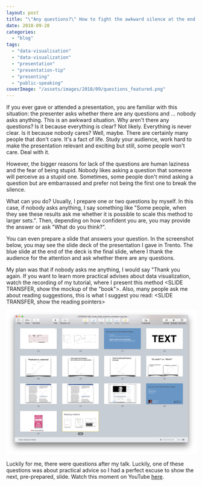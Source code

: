 ```yaml
---
layout: post
title: "\"Any questions?\" How to fight the awkward silence at the end of a presentation?"
date: 2018-09-20
categories: 
  - "blog"
tags: 
  - "data-visualisation"
  - "data-visualization"
  - "presentation"
  - "presentation-tip"
  - "presenting"
  - "public-speaking"
coverImage: "/assets/images/2018/09/questions_featured.png"
---
```


If you ever gave or attended a presentation, you are familiar with this situation: the presenter asks whether there are any questions and ... nobody asks anything. This is an awkward situation. Why aren't there any questions? Is it because everything is clear? Not likely. Everything is never clear. Is it because nobody cares? Well, maybe. There are certainly many people that don't care. It's a fact of life. Study your audience, work hard to make the presentation relevant and exciting but still, some people won't care. Deal with it.

However, the bigger reasons for lack of the questions are human laziness and the fear of being stupid. Nobody likes asking a question that someone will perceive as a stupid one. Sometimes, some people don't mind asking a question but are embarrassed and prefer not being the first one to break the silence.

What can you do? Usually, I prepare one or two questions by myself. In this case, if nobody asks anything, I say something like "Some people, when they see these results ask me whether it is possible to scale this method to larger sets.". Then, depending on how confident you are, you may provide the answer or ask "What do you think?".

You can even prepare a slide that answers your question. In the screenshot below, you may see the slide deck of the presentation I gave in Trento. The blue slide at the end of the deck is the final slide, where I thank the audience for the attention and ask whether there are any questions.

My plan was that if nobody asks me anything, I would say "Thank you again. If you want to learn more practical advises about data visualization, watch the recording of my tutorial, where I present this method  <SLIDE TRANSFER, show the mockup of the "book">. Also, many people ask me about reading suggestions, this is what I suggest you read: <SLIDE TRANSFER, show the reading pointers>

![Screen Shot 2018-09-17 at 10.10.21](/assets/images/2018/09/screen-shot-2018-09-17-at-10-10-21.png)

Luckily for me, there were questions after my talk. Luckily, one of these questions was about practical advice so I had a perfect excuse to show the next, pre-prepared, slide. Watch this moment on YouTube [here](https://youtu.be/3btpy146nGc?t=1h39m45s).
